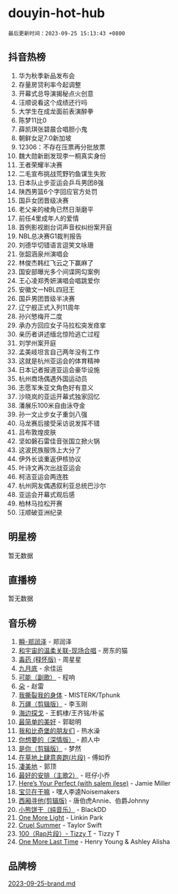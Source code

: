 # douyin-hot-hub

`最后更新时间：2023-09-25 15:13:43 +0800`

## 抖音热榜

1. 华为秋季新品发布会
1. 存量房贷利率今起调整
1. 开幕式总导演揭秘点火创意
1. 汪顺说看这个成绩还行吗
1. 大学生在成龙面前表演醉拳
1. 陈梦11比0
1. 薛凯琪张碧晨合唱胆小鬼
1. 朝鲜女足7:0新加坡
1. 12306：不存在压票再分批放票
1. 魏大勋新剧发现李一桐真实身份
1. 王者荣耀半决赛
1. 二毛宣布挑战荒野钓鱼谋生失败
1. 日本队止步亚运会乒乓男团8强
1. 陕西男篮6个字回应官方处罚
1. 国乒女团晋级决赛
1. 老父亲的棱角已然日渐磨平
1. 前任4里成年人的爱情
1. 首例影视剧台词声音权纠纷案开庭
1. NBL总决赛G1裁判报告
1. 刘德华切错语言逗笑文咏珊
1. 张韶涵泉州演唱会
1. 林俊杰韩红飞云之下赢麻了
1. 国安部曝光多个间谍网勾案例
1. 王心凌郑秀妍演唱会唱跳爱你
1. 安徽文一NBL四冠王
1. 国乒男团晋级半决赛
1. 辽宁舰正式入列11周年
1. 孙兴慜梅开二度
1. 承办方回应女子马拉松突发痉挛
1. 亲历者讲述缅北惊险逃亡过程
1. 刘学州案开庭
1. 孟美岐坦言自己两年没有工作
1. 这就是杭州亚运会的体育精神
1. 日本记者报道亚运会豪华设施
1. 杭州商场偶遇外国运动员
1. 志愿军朱亚文角色好有意义
1. 沙晓岚的亚运开幕式独家回忆
1. 潘展乐100米自由泳夺金
1. 孙一文止步女子重剑八强
1. 马龙赛后接受采访说发挥不错
1. 吕布敦煌皮肤
1. 坚如磐石雷佳音张国立掀火锅
1. 这波民族服饰上大分了
1. 伊外长谈重返伊核协议
1. 叶诗文再次出战亚运会
1. 柯洁亚运会两连胜
1. 杭州网友偶遇叙利亚总统巴沙尔
1. 亚运会开幕式观后感
1. 柏林马拉松开赛
1. 汪顺破亚洲纪录

## 明星榜

暂无数据

## 直播榜

暂无数据

## 音乐榜

1. [瞬-郑润泽](https://sf3-cdn-tos.douyinstatic.com/obj/tos-cn-ve-2774/oYXHIohzvbNAzBhHgyksWpRM4bfkDsBdBDAynw) - 郑润泽
1. [和宇宙的温柔关联-现场合唱](https://sf3-cdn-tos.douyinstatic.com/obj/tos-cn-ve-2774/o0hONGDYQBgk0e5bqDeQOonVmncA6tC2nBwZLT) - 房东的猫
1. [毒药 (释怀版)](https://sf3-cdn-tos.douyinstatic.com/obj/tos-cn-ve-2774/oYILMEAzspdZBIzy4frJNB8ZHPHWAhiwowd4Ad) - 周星星
1. [九月底](https://sf3-cdn-tos.douyinstatic.com/obj/tos-cn-ve-2774/oMfewG4PDTFhF8iz3OGQ7ABH5i6fCgnMaoCbzZ) - 余佳运
1. [可能（副歌）](https://sf6-cdn-tos.douyinstatic.com/obj/tos-cn-ve-2774/cde1731888894259b333569393c2fb51) - 程响
1. [朵](https://sf6-cdn-tos.douyinstatic.com/obj/tos-cn-ve-2774/932f5bdfcd7c47b880525e92ab8a4999) - 赵雷
1. [我撕裂我的身体](https://sf6-cdn-tos.douyinstatic.com/obj/tos-cn-ve-2774/o0cWZzf7vIzpjLQBHPXwtFhMxYUvsP8AoC8EgA) - MISTERK/Tphunk
1. [万疆（剪辑版）](https://sf6-cdn-tos.douyinstatic.com/obj/tos-cn-ve-2774/ooG7oVgFlDTelKCjCsTTobQvbdtj1BBQXnfZd8) - 李玉刚
1. [海边探戈](https://sf3-cdn-tos.douyinstatic.com/obj/tos-cn-ve-2774/os9gE0VQCGqt6VQkZDyBBYvfSDY0QFe3vVmubn) - 王鹤棣/王齐铭/朴鲨
1. [最简单的美好](https://sf6-cdn-tos.douyinstatic.com/obj/tos-cn-ve-2774/a3623594908d4f208709c19c9584f981) - 郭聪明
1. [我和比奇堡的朋友们](https://sf6-cdn-tos.douyinstatic.com/obj/tos-cn-ve-2774/f0505db981ea4a6d91453a15924a82aa) - 热水澡
1. [你想要的（深情版）](https://sf6-cdn-tos.douyinstatic.com/obj/tos-cn-ve-2774/oIMnk8GFpoYUtBP39qsBLeMCDPQxxYcI4gbeZS) - 颜人中
1. [是你（剪辑版）](https://sf3-cdn-tos.douyinstatic.com/obj/tos-cn-ve-2774/46019dae783c4c969944217fe1cfafc4) - 梦然
1. [在草地上肆意奔跑(片段)](https://sf6-cdn-tos.douyinstatic.com/obj/tos-cn-ve-2774/8831d494742f45dabdfa8adb8b817259) - 傅如乔
1. [凄美地](https://sf6-cdn-tos.douyinstatic.com/obj/tos-cn-ve-2774/oshF4RgFMhmTSa4jCaHNUXI0NetFtBBQBzBZdf) - 郭顶
1. [最好的安排（主歌2）](https://sf6-cdn-tos.douyinstatic.com/obj/tos-cn-ve-2774/oMMZX1DuHpMwgoDztBmZswgQnbCeeANZxBHkFY) - 旺仔小乔
1. [Here’s Your Perfect (with salem ilese)](https://sf3-cdn-tos.douyinstatic.com/obj/tos-cn-ve-2774/076b1576c6c546598f803fe53da388a7) - Jamie Miller
1. [宝贝在干嘛](https://sf6-cdn-tos.douyinstatic.com/obj/tos-cn-ve-2774/okW4hBCfJI5B2ZEgTCtikhMW7IafzNrBQIYkpJ) - 嘿人李逵Noisemakers
1. [西厢寻他(剪辑版)](https://sf3-cdn-tos.douyinstatic.com/obj/tos-cn-ve-2774/oUsAVfAQKlRNxEv5qxvIB8o5qmIWUcXbzJKJhw) - 唐伯虎Annie、伯爵Johnny
1. [小熊饼干（纯音乐）](https://sf6-cdn-tos.douyinstatic.com/obj/tos-cn-ve-2774/c25d7893334c4ded99a2ae09f9e2a7d6) - BlackDD
1. [One More Light](https://sf3-cdn-tos.douyinstatic.com/obj/tos-cn-ve-2774/okIBCInhecoGOE5h6ZvqCBYtfXCIMQEbgkRKgD) - Linkin Park
1. [Cruel Summer](https://sf3-cdn-tos.douyinstatic.com/obj/tos-cn-ve-2774/b35ad770e6d4495abefaa493fa46b555) - Taylor Swift
1. [100（Rap片段）- Tizzy T](https://sf6-cdn-tos.douyinstatic.com/obj/tos-cn-ve-2774/f3d21de5ab834c0f9bb7443c06f73d04) - Tizzy T
1. [One More Last Time](https://sf3-cdn-tos.douyinstatic.com/obj/tos-cn-ve-2774/oAzTlo0LUAdCAIhjktsKWcLAEUKmZwGcOoB1fy) - Henry Young & Ashley Alisha

## 品牌榜

[2023-09-25-brand.md](2023-09-25-brand.md)
